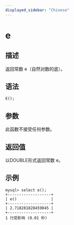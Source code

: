 ```yaml
---
displayed_sidebar: "Chinese"
---
```


# e

## 描述

返回常数 e（自然对数的底）。

## 语法

```SQL
E();
```

## 参数

此函数不接受任何参数。

## 返回值

以DOUBLE形式返回常数 e。

## 示例

```Plaintext
mysql> select e();
+-------------------+
| e()               |
+-------------------+
| 2.718281828459045 |
+-------------------+
1 行受影响 (0.01 秒)
```